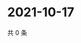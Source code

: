 # 2021-10-17

共 0 条

<!-- BEGIN WEIBO -->
<!-- 最后更新时间 Sun Oct 17 2021 09:53:38 GMT+0800 (China Standard Time) -->

<!-- END WEIBO -->
